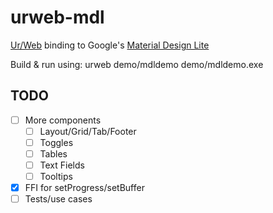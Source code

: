 # urweb-mdl
[Ur/Web](http://www.impredicative.com/ur/) binding to Google's [Material Design Lite](http://www.getmdl.io/)

Build & run using:
    urweb demo/mdldemo
    demo/mdldemo.exe

## TODO
- [ ] More components
  - [ ] Layout/Grid/Tab/Footer
  - [ ] Toggles
  - [ ] Tables
  - [ ] Text Fields
  - [ ] Tooltips
- [x] FFI for setProgress/setBuffer
- [ ] Tests/use cases
